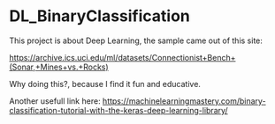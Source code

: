 # DL_BinaryClassification

This project is about Deep Learning, the sample came out of this site:

https://archive.ics.uci.edu/ml/datasets/Connectionist+Bench+(Sonar,+Mines+vs.+Rocks)

Why doing this?, because I find it fun and educative.


Another usefull link here:
https://machinelearningmastery.com/binary-classification-tutorial-with-the-keras-deep-learning-library/
